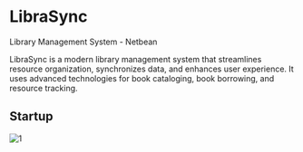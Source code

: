# LibraSync
Library Management System - Netbean

LibraSync is a modern library management system that streamlines resource organization, synchronizes data, and enhances user experience. It uses advanced technologies for book cataloging, book borrowing, and resource tracking.

## Startup
![1](https://github.com/mrmickii/LibraSync/assets/89602094/563d5c93-8341-4acc-9832-38a43f8bb567)
